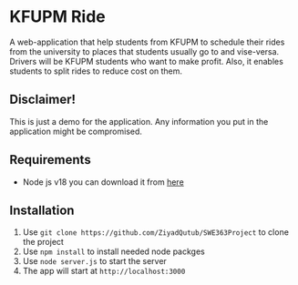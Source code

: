 # KFUPM Ride
A web-application that help students from KFUPM to schedule their rides from
the university to places that students usually go to and vise-versa. Drivers will
be KFUPM students who want to make profit. Also, it enables students to split
rides to reduce cost on them.

## Disclaimer!
This is just a demo for the application. Any information you put in the application might be compromised.

## Requirements
- Node js v18 you can download it from [here](https://nodejs.org/dist/v18.12.1/node-v18.12.1-x64.msi)

## Installation
1. Use `git clone https://github.com/ZiyadQutub/SWE363Project` to clone the project
2. Use `npm install` to install needed node packges
3. Use `node server.js` to start the server
4. The app will start at `http://localhost:3000`